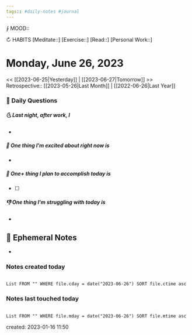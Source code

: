 ```yaml
---
tags:: #daily-notes #journal
---
```


⨑ MOOD::

↻ HABITS
[Meditate::]
[Exercise::]
[Read::]
[Personal Work::]

# Monday, June 26, 2023

\<\< [[2023-06-25|Yesterday]] | [[2023-06-27|Tomorrow]] >>
Retrospective:: [[2023-05-26|Last Month]] | [[2022-06-26|Last Year]]

### 📅 Daily Questions

##### 🌜 Last night, after work, I

-

##### 🙌 One thing I'm excited about right now is

-

##### 🚀 One+ thing I plan to accomplish today is

- [ ]

##### 👎 One thing I'm struggling with today is

-

## 📝 Ephemeral Notes

-

### Notes created today

```dataview

List FROM "" WHERE file.cday = date("2023-06-26") SORT file.ctime asc

```

### Notes last touched today

```dataview

List FROM "" WHERE file.mday = date("2023-06-26") SORT file.mtime asc

```

created: 2023-01-16 11:50
